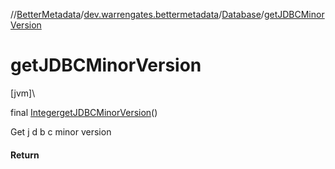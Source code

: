 //[BetterMetadata](../../../index.md)/[dev.warrengates.bettermetadata](../index.md)/[Database](index.md)/[getJDBCMinorVersion](get-j-d-b-c-minor-version.md)

# getJDBCMinorVersion

[jvm]\

final [Integer](https://docs.oracle.com/javase/8/docs/api/java/lang/Integer.html)[getJDBCMinorVersion](get-j-d-b-c-minor-version.md)()

Get j d b c minor version

#### Return
